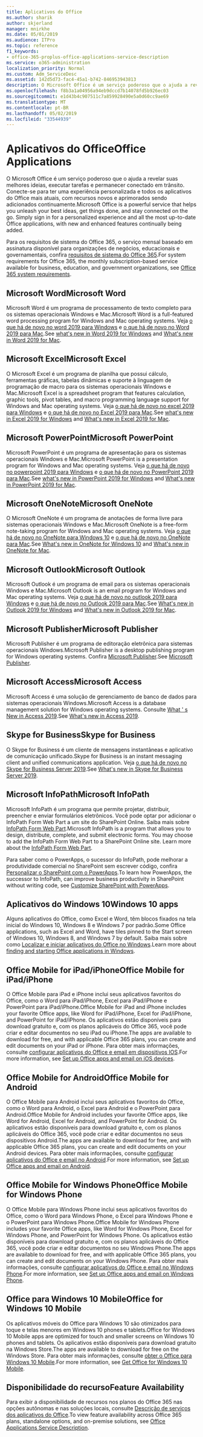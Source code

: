 ```yaml
---
title: Aplicativos do Office
ms.author: sharik
author: skjerland
manager: mnirkhe
ms.date: 05/01/2019
ms.audience: ITPro
ms.topic: reference
f1_keywords:
- office-365-proplus-office-applications-service-description
ms.service: o365-administration
localization_priority: Normal
ms.custom: Adm_ServiceDesc
ms.assetid: 142d5d73-fac4-45a1-b742-846953943813
description: O Microsoft Office é um serviço poderoso que o ajuda a revelar suas melhores ideias, executar tarefas e permanecer conectado em trânsito. Conecte-se para ter uma experiência personalizada e todos os aplicativos do Office mais atuais, com recursos novos e aprimorados sendo adicionados continuamente.
ms.openlocfilehash: f8b3a1a04956a94eb9dccd7b14078fd5b926ec03
ms.sourcegitcommit: e1d43b4c907511c7a859928490e5a0d60cc9ae69
ms.translationtype: MT
ms.contentlocale: pt-BR
ms.lasthandoff: 05/02/2019
ms.locfileid: "33544939"
---
```

# <a name="office-applications"></a><span data-ttu-id="93cd7-104">Aplicativos do Office</span><span class="sxs-lookup"><span data-stu-id="93cd7-104">Office Applications</span></span>

<span data-ttu-id="93cd7-p102">O Microsoft Office é um serviço poderoso que o ajuda a revelar suas melhores ideias, executar tarefas e permanecer conectado em trânsito. Conecte-se para ter uma experiência personalizada e todos os aplicativos do Office mais atuais, com recursos novos e aprimorados sendo adicionados continuamente.</span><span class="sxs-lookup"><span data-stu-id="93cd7-p102">Microsoft Office is a powerful service that helps you unleash your best ideas, get things done, and stay connected on the go. Simply sign in for a personalized experience and all the most up-to-date Office applications, with new and enhanced features continually being added.</span></span>
  
<span data-ttu-id="93cd7-107">Para os requisitos de sistema do Office 365, o serviço mensal baseado em assinatura disponível para organizações de negócios, educacionais e governamentais, confira [requisitos de sistema do Office 365](https://products.office.com/office-system-requirements/#Office365forBEG).</span><span class="sxs-lookup"><span data-stu-id="93cd7-107">For system requirements for Office 365, the monthly subscription-based service available for business, education, and government organizations, see [Office 365 system requirements](https://products.office.com/office-system-requirements/#Office365forBEG).</span></span>
  
## <a name="microsoft-word"></a><span data-ttu-id="93cd7-108">Microsoft Word</span><span class="sxs-lookup"><span data-stu-id="93cd7-108">Microsoft Word</span></span>

<span data-ttu-id="93cd7-109">Microsoft Word é um programa de processamento de texto completo para os sistemas operacionais Windows e Mac.</span><span class="sxs-lookup"><span data-stu-id="93cd7-109">Microsoft Word is a full-featured word processing program for Windows and Mac operating systems.</span></span> <span data-ttu-id="93cd7-110">Veja [o que há de novo no word 2019 para Windows](https://support.office.com/article/what-s-new-in-word-2019-for-windows-d3d31e5e-2bb8-4433-80bb-08279beef4b3) e [o que há de novo no Word 2019 para Mac](https://support.office.com/article/what-s-new-in-word-2019-for-mac-247e0cd4-a758-4b42-a157-42eb8853aef5).</span><span class="sxs-lookup"><span data-stu-id="93cd7-110">See [what's new in Word 2019 for Windows](https://support.office.com/article/what-s-new-in-word-2019-for-windows-d3d31e5e-2bb8-4433-80bb-08279beef4b3) and [What's new in Word 2019 for Mac](https://support.office.com/article/what-s-new-in-word-2019-for-mac-247e0cd4-a758-4b42-a157-42eb8853aef5).</span></span>
  
## <a name="microsoft-excel"></a><span data-ttu-id="93cd7-111">Microsoft Excel</span><span class="sxs-lookup"><span data-stu-id="93cd7-111">Microsoft Excel</span></span>

<span data-ttu-id="93cd7-112">O Microsoft Excel é um programa de planilha que possui cálculo, ferramentas gráficas, tabelas dinâmicas e suporte à linguagem de programação de macro para os sistemas operacionais Windows e Mac.</span><span class="sxs-lookup"><span data-stu-id="93cd7-112">Microsoft Excel is a spreadsheet program that features calculation, graphic tools, pivot tables, and macro programming language support for Windows and Mac operating systems.</span></span> <span data-ttu-id="93cd7-113">Veja [o que há de novo no excel 2019 para Windows](https://support.office.com/article/what-s-new-in-excel-2019-for-windows-5a201203-1155-4055-82a5-82bf0994631f) e [o que há de novo no Excel 2019 para Mac](https://support.office.com/article/what-s-new-in-excel-2019-for-mac-5ce129d3-9e5c-417f-9545-fb6f7b72674d).</span><span class="sxs-lookup"><span data-stu-id="93cd7-113">See [what's new in Excel 2019 for Windows](https://support.office.com/article/what-s-new-in-excel-2019-for-windows-5a201203-1155-4055-82a5-82bf0994631f) and [What's new in Excel 2019 for Mac](https://support.office.com/article/what-s-new-in-excel-2019-for-mac-5ce129d3-9e5c-417f-9545-fb6f7b72674d).</span></span>
  
## <a name="microsoft-powerpoint"></a><span data-ttu-id="93cd7-114">Microsoft PowerPoint</span><span class="sxs-lookup"><span data-stu-id="93cd7-114">Microsoft PowerPoint</span></span>

<span data-ttu-id="93cd7-115">Microsoft PowerPoint é um programa de apresentação para os sistemas operacionais Windows e Mac.</span><span class="sxs-lookup"><span data-stu-id="93cd7-115">Microsoft PowerPoint is a presentation program for Windows and Mac operating systems.</span></span> <span data-ttu-id="93cd7-116">Veja [o que há de novo no powerpoint 2019 para Windows](https://support.office.com/article/what-s-new-in-powerpoint-2019-for-windows-8355a56a-f643-42d2-8454-784fa9b3d109) e [o que há de novo no PowerPoint 2019 para Mac](https://support.office.com/article/what-s-new-in-powerpoint-2019-for-mac-5038ba79-48c5-40f0-adff-11489e5d6fed).</span><span class="sxs-lookup"><span data-stu-id="93cd7-116">See [what's new in PowerPoint 2019 for Windows](https://support.office.com/article/what-s-new-in-powerpoint-2019-for-windows-8355a56a-f643-42d2-8454-784fa9b3d109) and [What's new in PowerPoint 2019 for Mac](https://support.office.com/article/what-s-new-in-powerpoint-2019-for-mac-5038ba79-48c5-40f0-adff-11489e5d6fed).</span></span>
  
## <a name="microsoft-onenote"></a><span data-ttu-id="93cd7-117">Microsoft OneNote</span><span class="sxs-lookup"><span data-stu-id="93cd7-117">Microsoft OneNote</span></span>

<span data-ttu-id="93cd7-118">O Microsoft OneNote é um programa de anotações de forma livre para sistemas operacionais Windows e Mac.</span><span class="sxs-lookup"><span data-stu-id="93cd7-118">Microsoft OneNote is a free-form note-taking program for Windows and Mac operating systems.</span></span> <span data-ttu-id="93cd7-119">Veja [o que há de novo no OneNote para Windows 10](https://support.office.com/article/what-s-new-in-onenote-for-windows-10-1477d5de-f4fd-4943-b18a-ff17091161ea) e [o que há de novo no OneNote para Mac](https://support.office.com/article/see-what-s-new-in-onenote-for-mac-c82d3f15-252f-452a-89ba-e09fbe418829).</span><span class="sxs-lookup"><span data-stu-id="93cd7-119">See [What's new in OneNote for Windows 10](https://support.office.com/article/what-s-new-in-onenote-for-windows-10-1477d5de-f4fd-4943-b18a-ff17091161ea) and [What's new in OneNote for Mac](https://support.office.com/article/see-what-s-new-in-onenote-for-mac-c82d3f15-252f-452a-89ba-e09fbe418829).</span></span>
  
## <a name="microsoft-outlook"></a><span data-ttu-id="93cd7-120">Microsoft Outlook</span><span class="sxs-lookup"><span data-stu-id="93cd7-120">Microsoft Outlook</span></span>

<span data-ttu-id="93cd7-121">Microsoft Outlook é um programa de email para os sistemas operacionais Windows e Mac.</span><span class="sxs-lookup"><span data-stu-id="93cd7-121">Microsoft Outlook is an email program for Windows and Mac operating systems.</span></span> <span data-ttu-id="93cd7-122">Veja [o que há de novo no outlook 2019 para Windows](https://support.office.com/article/what-s-new-in-outlook-2019-for-windows-0c64df36-0908-4ff6-a7fc-573a62800525) e [o que há de novo no Outlook 2019 para Mac](https://support.office.com/article/what-s-new-in-outlook-2019-for-mac-05736033-f99e-4cb2-88aa-01e979b0736b).</span><span class="sxs-lookup"><span data-stu-id="93cd7-122">See [What's new in Outlook 2019 for Windows](https://support.office.com/article/what-s-new-in-outlook-2019-for-windows-0c64df36-0908-4ff6-a7fc-573a62800525) and [What's new in Outlook 2019 for Mac](https://support.office.com/article/what-s-new-in-outlook-2019-for-mac-05736033-f99e-4cb2-88aa-01e979b0736b).</span></span>
  
## <a name="microsoft-publisher"></a><span data-ttu-id="93cd7-123">Microsoft Publisher</span><span class="sxs-lookup"><span data-stu-id="93cd7-123">Microsoft Publisher</span></span>

<span data-ttu-id="93cd7-124">Microsoft Publisher é um programa de editoração eletrônica para sistemas operacionais Windows.</span><span class="sxs-lookup"><span data-stu-id="93cd7-124">Microsoft Publisher is a desktop publishing program for Windows operating systems.</span></span> <span data-ttu-id="93cd7-125">Confira [Microsoft Publisher](https://products.office.com/publisher).</span><span class="sxs-lookup"><span data-stu-id="93cd7-125">See [Microsoft Publisher](https://products.office.com/publisher).</span></span>
  
## <a name="microsoft-access"></a><span data-ttu-id="93cd7-126">Microsoft Access</span><span class="sxs-lookup"><span data-stu-id="93cd7-126">Microsoft Access</span></span>

<span data-ttu-id="93cd7-127">Microsoft Access é uma solução de gerenciamento de banco de dados para sistemas operacionais Windows.</span><span class="sxs-lookup"><span data-stu-id="93cd7-127">Microsoft Access is a database management solution for Windows operating systems.</span></span> <span data-ttu-id="93cd7-128">Consulte [What ' s New in Access 2019](https://support.office.com/article/what-s-new-in-access-2019-f52c5317-3494-4105-9c56-5a2abb8e0f87).</span><span class="sxs-lookup"><span data-stu-id="93cd7-128">See [What's new in Access 2019](https://support.office.com/article/what-s-new-in-access-2019-f52c5317-3494-4105-9c56-5a2abb8e0f87).</span></span>
  
## <a name="skype-for-business"></a><span data-ttu-id="93cd7-129">Skype for Business</span><span class="sxs-lookup"><span data-stu-id="93cd7-129">Skype for Business</span></span>

<span data-ttu-id="93cd7-130">O Skype for Business é um cliente de mensagens instantâneas e aplicativo de comunicação unificado.</span><span class="sxs-lookup"><span data-stu-id="93cd7-130">Skype for Business is an instant messaging client and unified communications application.</span></span> <span data-ttu-id="93cd7-131">Veja [o que há de novo no Skype for Business Server 2019](https://docs.microsoft.com/skypeforbusiness/whats-new).</span><span class="sxs-lookup"><span data-stu-id="93cd7-131">See [What's new in Skype for Business Server 2019](https://docs.microsoft.com/skypeforbusiness/whats-new).</span></span>
  
## <a name="microsoft-infopath"></a><span data-ttu-id="93cd7-132">Microsoft InfoPath</span><span class="sxs-lookup"><span data-stu-id="93cd7-132">Microsoft InfoPath</span></span>

<span data-ttu-id="93cd7-p111">Microsoft InfoPath é um programa que permite projetar, distribuir, preencher e enviar formulários eletrônicos. Você pode optar por adicionar o InfoPath Form Web Part a um site do SharePoint Online. Saiba mais sobre [InfoPath Form Web Part](http://go.microsoft.com/fwlink/p/?LinkId=271687).</span><span class="sxs-lookup"><span data-stu-id="93cd7-p111">Microsoft InfoPath is a program that allows you to design, distribute, complete, and submit electronic forms. You may choose to add the InfoPath Form Web Part to a SharePoint Online site. Learn more about the [InfoPath Form Web Part](http://go.microsoft.com/fwlink/p/?LinkId=271687).</span></span>

<span data-ttu-id="93cd7-136">Para saber como o PowerApps, o sucessor do InfoPath, pode melhorar a produtividade comercial no SharePoint sem escrever código, confira [Personalizar o SharePoint com o PowerApps](https://powerapps.microsoft.com/infopath/).</span><span class="sxs-lookup"><span data-stu-id="93cd7-136">To learn how PowerApps, the successor to InfoPath, can improve business productivity in SharePoint without writing code, see [Customize SharePoint with PowerApps](https://powerapps.microsoft.com/infopath/).</span></span>
  
## <a name="windows-10-apps"></a><span data-ttu-id="93cd7-137">Aplicativos do Windows 10</span><span class="sxs-lookup"><span data-stu-id="93cd7-137">Windows 10 apps</span></span>

<span data-ttu-id="93cd7-138">Alguns aplicativos do Office, como Excel e Word, têm blocos fixados na tela inicial do Windows 10, Windows 8 e Windows 7 por padrão.</span><span class="sxs-lookup"><span data-stu-id="93cd7-138">Some Office applications, such as Excel and Word, have tiles pinned to the Start screen of Windows 10, Windows 8, and Windows 7 by default.</span></span> <span data-ttu-id="93cd7-139">Saiba mais sobre como [Localizar e iniciar aplicativos do Office no Windows](https://support.office.com/article/can-t-find-office-applications-in-windows-10-windows-8-or-windows-7-907ce545-6ae8-459b-8d9d-de6764a635d6?ocmsassetID=HA103581103&CTT=1&CorrelationId=03707eae-b946-462a-b3c6-f0fc04f55611&ui=en-US&rs=en-US&ad=US#ID0EAABAAA=Windows_8.1_or_Windows_8).</span><span class="sxs-lookup"><span data-stu-id="93cd7-139">Learn more about [finding and starting Office applications in Windows](https://support.office.com/article/can-t-find-office-applications-in-windows-10-windows-8-or-windows-7-907ce545-6ae8-459b-8d9d-de6764a635d6?ocmsassetID=HA103581103&CTT=1&CorrelationId=03707eae-b946-462a-b3c6-f0fc04f55611&ui=en-US&rs=en-US&ad=US#ID0EAABAAA=Windows_8.1_or_Windows_8).</span></span>
  
## <a name="office-mobile-for-ipadiphone"></a><span data-ttu-id="93cd7-140">Office Mobile for iPad/iPhone</span><span class="sxs-lookup"><span data-stu-id="93cd7-140">Office Mobile for iPad/iPhone</span></span>

<span data-ttu-id="93cd7-141">O Office Mobile para iPad e iPhone inclui seus aplicativos favoritos do Office, como o Word para iPad/iPhone, Excel para iPad/iPhone e PowerPoint para iPad/iPhone.</span><span class="sxs-lookup"><span data-stu-id="93cd7-141">Office Mobile for iPad and iPhone includes your favorite Office apps, like Word for iPad/iPhone, Excel for iPad/iPhone, and PowerPoint for iPad/iPhone.</span></span> <span data-ttu-id="93cd7-142">Os aplicativos estão disponíveis para download gratuito e, com os planos aplicáveis do Office 365, você pode criar e editar documentos no seu iPad ou iPhone.</span><span class="sxs-lookup"><span data-stu-id="93cd7-142">The apps are available to download for free, and with applicable Office 365 plans, you can create and edit documents on your iPad or iPhone.</span></span> <span data-ttu-id="93cd7-143">Para obter mais informações, consulte [configurar aplicativos do Office e email em dispositivos IOS](https://support.office.com/article/set-up-office-apps-and-email-on-ios-devices-0402b37e-49c4-4419-a030-f34c2013041f?ui=en-US&rs=en-US&ad=US).</span><span class="sxs-lookup"><span data-stu-id="93cd7-143">For more information, see [Set up Office apps and email on iOS devices](https://support.office.com/article/set-up-office-apps-and-email-on-ios-devices-0402b37e-49c4-4419-a030-f34c2013041f?ui=en-US&rs=en-US&ad=US).</span></span>

## <a name="office-mobile-for-android"></a><span data-ttu-id="93cd7-144">Office Mobile for Android</span><span class="sxs-lookup"><span data-stu-id="93cd7-144">Office Mobile for Android</span></span>

<span data-ttu-id="93cd7-145">O Office Mobile para Android inclui seus aplicativos favoritos do Office, como o Word para Android, o Excel para Android e o PowerPoint para Android.</span><span class="sxs-lookup"><span data-stu-id="93cd7-145">Office Mobile for Android includes your favorite Office apps, like Word for Android, Excel for Android, and PowerPoint for Android.</span></span> <span data-ttu-id="93cd7-146">Os aplicativos estão disponíveis para download gratuito e, com os planos aplicáveis do Office 365, você pode criar e editar documentos no seus dispositivos Android.</span><span class="sxs-lookup"><span data-stu-id="93cd7-146">The apps are available to download for free, and with applicable Office 365 plans, you can create and edit documents on your Android devices.</span></span> <span data-ttu-id="93cd7-147">Para obter mais informações, consulte [configurar aplicativos do Office e email no Android](https://support.office.com/article/set-up-office-apps-and-email-on-android-6ef2ebf2-fc2d-474a-be4a-5a801365c87f?ui=en-US&rs=en-US&ad=US).</span><span class="sxs-lookup"><span data-stu-id="93cd7-147">For more information, see [Set up Office apps and email on Android](https://support.office.com/article/set-up-office-apps-and-email-on-android-6ef2ebf2-fc2d-474a-be4a-5a801365c87f?ui=en-US&rs=en-US&ad=US).</span></span>

## <a name="office-mobile-for-windows-phone"></a><span data-ttu-id="93cd7-148">Office Mobile for Windows Phone</span><span class="sxs-lookup"><span data-stu-id="93cd7-148">Office Mobile for Windows Phone</span></span>

<span data-ttu-id="93cd7-149">O Office Mobile para Windows Phone inclui seus aplicativos favoritos do Office, como o Word para Windows Phone, o Excel para Windows Phone e o PowerPoint para Windows Phone.</span><span class="sxs-lookup"><span data-stu-id="93cd7-149">Office Mobile for Windows Phone includes your favorite Office apps, like Word for Windows Phone, Excel for Windows Phone, and PowerPoint for Windows Phone.</span></span> <span data-ttu-id="93cd7-150">Os aplicativos estão disponíveis para download gratuito e, com os planos aplicáveis do Office 365, você pode criar e editar documentos no seu Windows Phone.</span><span class="sxs-lookup"><span data-stu-id="93cd7-150">The apps are available to download for free, and with applicable Office 365 plans, you can create and edit documents on your Windows Phone.</span></span> <span data-ttu-id="93cd7-151">Para obter mais informações, consulte [configurar aplicativos do Office e email no Windows Phone](https://support.office.com/article/set-up-office-apps-and-email-on-windows-phone-9bccc8b8-a321-4d0d-a45e-6e06a3438e43?ui=en-US&rs=en-US&ad=US).</span><span class="sxs-lookup"><span data-stu-id="93cd7-151">For more information, see [Set up Office apps and email on Windows Phone](https://support.office.com/article/set-up-office-apps-and-email-on-windows-phone-9bccc8b8-a321-4d0d-a45e-6e06a3438e43?ui=en-US&rs=en-US&ad=US).</span></span>

## <a name="office-for-windows-10-mobile"></a><span data-ttu-id="93cd7-152">Office para Windows 10 Mobile</span><span class="sxs-lookup"><span data-stu-id="93cd7-152">Office for Windows 10 Mobile</span></span>

<span data-ttu-id="93cd7-153">Os aplicativos móveis do Office para Windows 10 são otimizados para toque e telas menores em Windows 10 phones e tablets.</span><span class="sxs-lookup"><span data-stu-id="93cd7-153">Office for Windows 10 Mobile apps are optimized for touch and smaller screens on Windows 10 phones and tablets.</span></span> <span data-ttu-id="93cd7-154">Os aplicativos estão disponíveis para download gratuito na Windows Store.</span><span class="sxs-lookup"><span data-stu-id="93cd7-154">The apps are available to download for free on the Windows Store.</span></span> <span data-ttu-id="93cd7-155">Para obter mais informações, consulte [obter o Office para Windows 10 Mobile](https://products.office.com/mobile/office-mobile-apps-for-windows).</span><span class="sxs-lookup"><span data-stu-id="93cd7-155">For more information, see [Get Office for Windows 10 Mobile](https://products.office.com/mobile/office-mobile-apps-for-windows).</span></span>
  
## <a name="feature-availability"></a><span data-ttu-id="93cd7-156">Disponibilidade do recurso</span><span class="sxs-lookup"><span data-stu-id="93cd7-156">Feature Availability</span></span>

<span data-ttu-id="93cd7-157">Para exibir a disponibilidade de recursos nos planos do Office 365 nas opções autônomas e nas soluções locais, consulte [Descrição de serviços dos aplicativos do Office](office-applications-service-description.md).</span><span class="sxs-lookup"><span data-stu-id="93cd7-157">To view feature availability across Office 365 plans, standalone options, and on-premise solutions, see [Office Applications Service Description](office-applications-service-description.md).</span></span>
  